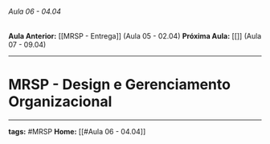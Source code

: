 ###### Aula 06 - 04.04
**Aula Anterior:** [[MRSP - Entrega]] (Aula 05 - 02.04)
**Próxima Aula:** [[]] (Aula 07 - 09.04)

---
# MRSP - Design e Gerenciamento Organizacional



---
**tags:** #MRSP 
**Home:** [[#Aula 06 - 04.04]]